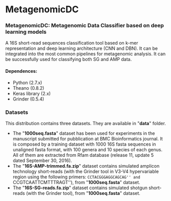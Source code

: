 # MetagenomicDC

### MetagenomicDC: Metagenomic Data Classifier based on deep learning models
A 16S short-read sequences classification tool based on k-mer representation and deep learning architecture (CNN and DBN).
It can be integrated into the most common pipelines for metagenomic analysis.
It can be successfully used for classifying both SG and AMP data.

#### Dependences:
* Python (2.7.x)
* Theano (0.8.2)
* Keras library (2.x)
* Grinder (0.5.4)


###
### Datasets
This distribution contains three datasets. They are available in "__data__" folder. 
* The "__1000seq.fasta__" dataset has been used for experiments in the manuscript submitted for pubblication at BMC Bioinformatics journal. It is composed by a training dataset with 1000 16S fasta sequences in unaligned fasta format, with 100 genera and 10 species of each genus. All of them are extracted from Rfam database (release 11, update 5 dated September 30, 2016). 
* The "__16S-AMP-trimmed.fa.zip__" dataset contains simulated amplicon technology short-reads (with the Grinder tool in V3-V4 hypervariable region using the following primers: ``CCTACGGGAGGCAGCAG'' and ``CCGTCAATTCMTTTRAGT''), from "__1000seq.fasta__" dataset.
* The "__16S-SG-reads.fa.zip__" dataset contains simulated shotgun short-reads (with the Grinder tool), from "__1000seq.fasta__" dataset.

